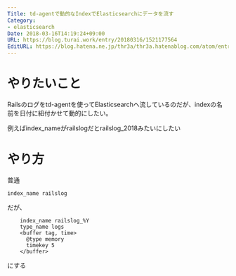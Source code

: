 ```yaml
---
Title: td-agentで動的なIndexでElasticsearchにデータを流す
Category:
- elasticsearch
Date: 2018-03-16T14:19:24+09:00
URL: https://blog.turai.work/entry/20180316/1521177564
EditURL: https://blog.hatena.ne.jp/thr3a/thr3a.hatenablog.com/atom/entry/17391345971626196752
---
```


# やりたいこと

Railsのログをtd-agentを使ってElasticsearchへ流しているのだが、indexの名前を日付に紐付かせて動的にしたい。

例えばindex_nameがrailslogだとrailslog_2018みたいにしたい

# やり方

普通

```
index_name railslog
```

だが、

```
    index_name railslog_%Y
    type_name logs
    <buffer tag, time>
      @type memory
      timekey 5
    </buffer>
```

にする
